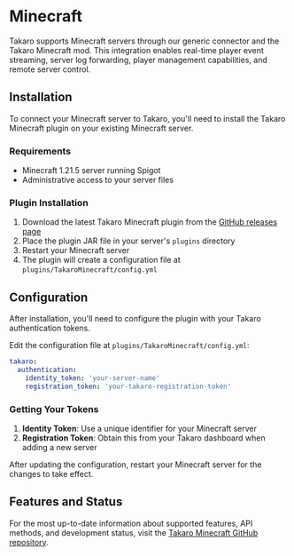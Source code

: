 # Minecraft

Takaro supports Minecraft servers through our generic connector and the Takaro Minecraft mod. This integration enables real-time player event streaming, server log forwarding, player management capabilities, and remote server control.

## Installation

To connect your Minecraft server to Takaro, you'll need to install the Takaro Minecraft plugin on your existing Minecraft server.

### Requirements

- Minecraft 1.21.5 server running Spigot
- Administrative access to your server files

### Plugin Installation

1. Download the latest Takaro Minecraft plugin from the [GitHub releases page](https://github.com/gettakaro/takaro-minecraft/releases)
2. Place the plugin JAR file in your server's `plugins` directory
3. Restart your Minecraft server
4. The plugin will create a configuration file at `plugins/TakaroMinecraft/config.yml`

## Configuration

After installation, you'll need to configure the plugin with your Takaro authentication tokens.

Edit the configuration file at `plugins/TakaroMinecraft/config.yml`:

```yaml
takaro:
  authentication:
    identity_token: 'your-server-name'
    registration_token: 'your-takaro-registration-token'
```

### Getting Your Tokens

1. **Identity Token**: Use a unique identifier for your Minecraft server
2. **Registration Token**: Obtain this from your Takaro dashboard when adding a new server

After updating the configuration, restart your Minecraft server for the changes to take effect.

## Features and Status

For the most up-to-date information about supported features, API methods, and development status, visit the [Takaro Minecraft GitHub repository](https://github.com/gettakaro/takaro-minecraft).
